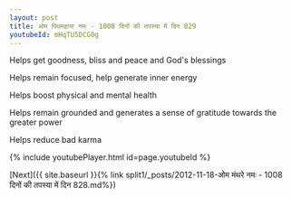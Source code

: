 ```yaml
---
layout: post
title: ओम पिथमहाया नमः - 1008 दिनों की तपस्या में दिन 829
youtubeId: mHqTU5DCG0g
---
```

 
 
Helps get goodness, bliss and peace and God's blessings
 
Helps remain focused, help generate inner energy 
 
Helps boost physical and mental health 
 
Helps remain grounded and generates a sense of gratitude towards the greater power 
 
Helps reduce bad karma
 
 
 
 


{% include youtubePlayer.html id=page.youtubeId %}
 
[Next]({{ site.baseurl }}{% link  split1/_posts/2012-11-18-ओम मंथरे नमः - 1008 दिनों की तपस्या में दिन 828.md%})
 

